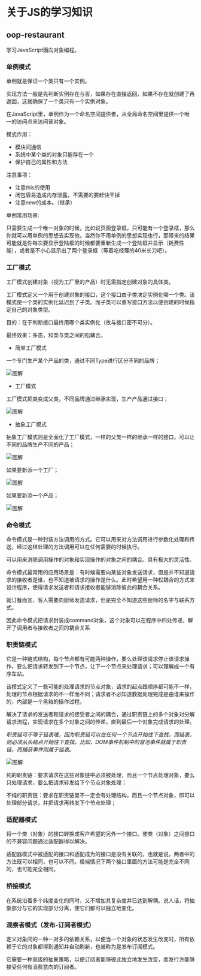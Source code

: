 # 关于JS的学习知识

## oop-restaurant

学习JavaScript面向对象编程。

### 单例模式

单例就是保证一个类只有一个实例。

实现方法一般是先判断实例存在与否，如果存在直接返回，如果不存在就创建了再返回，这就确保了一个类只有一个实例对象。

在JavaScript里，单例作为一个命名空间提供者，从全局命名空间里提供一个唯一的访问点来访问该对象。

模式作用：

* 模块间通信
* 系统中某个类的对象只能存在一个
* 保护自己的属性和方法

注意事项：

* 注意this的使用
* 闭包容易造成内存泄露，不需要的要赶快干掉
* 注意new的成本。（继承）

单例常用场景:

只需要生成一个唯一对象的时候，比如说页面登录框，只可能有一个登录框，那么你就可以用单例的思想去实现他，当然你不用单例的思想实现也行，那带来的结果可能就是你每次要显示登陆框的时候都要重新生成一个登陆框并显示（耗费性能），或者是不小心显示出了两个登录框（等着吃经理的40米长刀吧）。

### 工厂模式

工厂模式创建对象（视为工厂里的产品）时无需指定创建对象的具体类。

工厂模式定义一个用于创建对象的接口，这个接口由子类决定实例化哪一个类。该模式使一个类的实例化延迟到了子类。而子类可以重写接口方法以便创建的时候指定自己的对象类型。

目的：在于判断接口最终用哪个类实例化（故与接口密不可分）。

最终效果：多态，和类与类之间的松耦合。

* 简单工厂模式

一个专门生产某个产品的类，通过不同Type进行区分不同的品牌；

![图解](https://github.com/Coyeah/js-primer/blob/master/resource/factory-1.jpg)

* 工厂模式

工厂模式把类变成父类，不同品牌通过继承实现，生产产品通过接口；

![图解](https://github.com/Coyeah/js-primer/blob/master/resource/factory-2.jpg)

* 抽象工厂模式

抽象工厂模式则是全面化了工厂模式，一样的父类一样的继承一样的接口，可以让不同的品牌生产不同的产品；

![图解](https://github.com/Coyeah/js-primer/blob/master/resource/factory-3-1.jpg)

如果要新添一个工厂；

![图解](https://github.com/Coyeah/js-primer/blob/master/resource/factory-3-2.jpg)

如果要新添一个产品；

![图解](https://github.com/Coyeah/js-primer/blob/master/resource/factory-3-3.jpg)

### 命令模式

命令模式是一种封装方法调用的方式。它可以用来对方法调用进行参数化处理和传送，经过这样处理的方法调用可以在任何需要的时候执行。

可以用来消除调用操作的对象和实现操作的对象之间的耦合。具有极大的灵活性。

命令模式最常用的应用场景是：有时候需要向某些对象发送请求，但是并不知道请求的接收者是谁，也不知道被请求的操作是什么。此时希望用一种松耦合的方式来设计程序，使得请求发送者和请求接收者能够消除彼此的耦合关系。

就订餐而言，客人需要向厨师发送请求，但是完全不知道这些厨师的名字与联系方式。

因此命令模式把请求封装成command对象，这个对象可以在程序中四处传递，解开了调用者与接收者之间的耦合关系

### 职责链模式

它是一种链式结构，每个节点都有可能两种操作，要么处理该请求停止该请求操作，要么把请求转发到下一个节点，让下一个节点来处理请求；可以理解成一个有序车站。

该模式定义了一些可能的处理请求的节点对象，请求的起点跟顺序都可能不一样，处理的节点根据请求的不一样而不同；请求者不必知道数据处理完成是由谁来操作的，内部是一个黑箱的操作过程。

解决了请求的发送者和请求的接受者之间的耦合，通过职责链上的多个对象对分解请求流程，实现请求在多个对象之间的传递，直到最后一个对象完成请求的处理。

*职责链可不等于链表哦，因为职责链可以在任何一个节点开始往下查找，而链表，则必须从头结点开始往下查找。比如，DOM事件机制中的冒泡事件就属于职责链，而捕获事件则属于链表。*

![图解](https://github.com/Coyeah/js-primer/blob/master/resource/chainOfResponsibility.png)

纯的职责链：要求请求在这些对象链中必须被处理，而且一个节点处理对象，要么只处理请求，要么把请求转发给下个节点对象处理；

不纯的职责链：要求在职责链里不一定会有处理结构，而且一个节点对象，即可以处理部分请求，并把请求再转发下个节点处理；

### 适配器模式

将一个类（对象）的接口转换成客户希望的另外一个接口。使类（对象）之间接口的不兼容问题通过适配器得以解决。

适配器模式中被适配的接口和适配成为的接口是没有关联的，也就是说，两者中的方法既可以相同，也可以不同。极端情况下两个接口里面的方法可能是完全不同的，也可能完全相同。

### 桥接模式

在系统沿着多个纬度变化的同时，又不增加其复杂度并已达到解耦。说人话，将抽象部分与它的实现部分分离，使它们都可以独立地变化。

### 观察者模式（发布-订阅者模式）

定义对象间的一种一对多的依赖关系，以便当一个对象的状态发生改变时，所有依赖于它的对象都得到通知并自动刷新，也被称为是发布订阅模式。

它需要一种高级的抽象策略，以便订阅者能够彼此独立地发生改变，而发行方能够接受任何有消费意向的订阅者。




